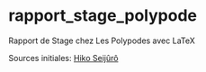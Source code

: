 # rapport_stage_polypode
Rapport de Stage chez Les Polypodes avec LaTeX


Sources initiales: [Hiko Seijûrô](http://blog.hikoweb.net/index.php?post/2011/11/06/Exemple-de-rapport-en-LaTeX)